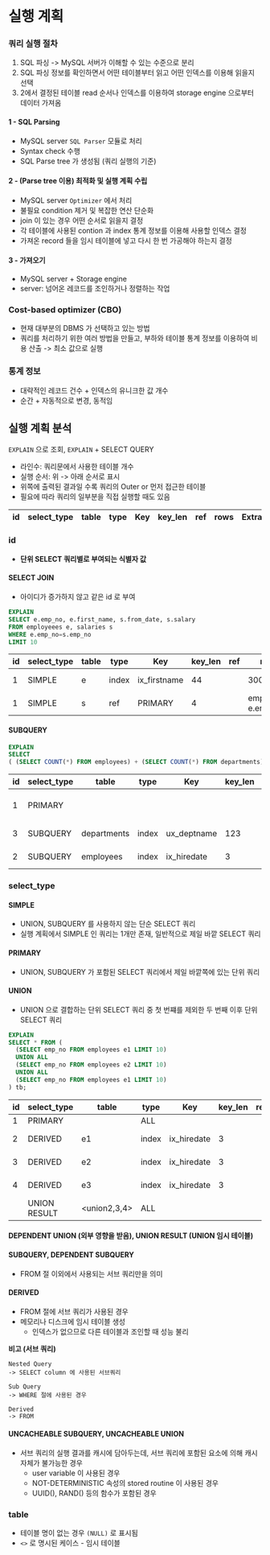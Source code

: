 # 실행 계획
### 쿼리 실행 절차
1. SQL 파싱 -> MySQL 서버가 이해할 수 있는 수준으로 분리
2. SQL 파싱 정보를 확인하면서 어떤 테이블부터 읽고 어떤 인덱스를 이용해 읽을지 선택
3. 2에서 결정된 테이블 read 순서나 인덱스를 이용하여 storage engine 으로부터 데이터 가져옴


#### 1 - SQL Parsing
- MySQL server `SQL Parser` 모듈로 처리
- Syntax check 수행
- SQL Parse tree 가 생성됨 (쿼리 실행의 기준)

#### 2 - (Parse tree 이용) 최적화 및 실행 계획 수립
- MySQL server `Optimizer` 에서 처리
- 불필요 condition 제거 및 복잡한 연산 단순화
- join 이 있는 경우 어떤 순서로 읽을지 결정
- 각 테이블에 사용된 contion 과 index 통계 정보를 이용해 사용할 인덱스 결정
- 가져온 record 들을 임시 테이블에 넣고 다시 한 번 가공해야 하는지 결정

#### 3 - 가져오기
- MySQL server + Storage engine
- server: 넘어온 레코드를 조인하거나 정렬하는 작업

### Cost-based optimizer (CBO)
- 현재 대부분의 DBMS 가 선택하고 있는 방법
- 쿼리를 처리하기 위한 여러 방법을 만들고, 부하와 테이블 통계 정보를 이용하여 비용 산출 -> 최소 값으로 실행

### 통계 정보
- 대략적인 레코드 건수 + 인덱스의 유니크한 값 개수
- 순간 + 자동적으로 변경, 동적임

## 실행 계획 분석
`EXPLAIN` 으로 조회, `EXPLAIN` + SELECT QUERY

- 라인수: 쿼리문에서 사용한 테이블 개수
- 실행 순서: 위 -> 아래 순서로 표시
- 위쪽에 출력된 결과일 수록 쿼리의 Outer or 먼저 접근한 테이블
- 필요에 따라 쿼리의 일부분을 직접 실행할 때도 있음

|id|select_type|table|type|Key|key_len|ref|rows|Extra|
| - | - | - | - | - | - | - | - | - |

### id
- **단위 SELECT 쿼리별로 부여되는 식별자 값**

#### SELECT JOIN
- 아이디가 증가하지 않고 같은 id 로 부여
```sql
EXPLAIN
SELECT e.emp_no, e.first_name, s.from_date, s.salary
FROM employeees e, salaries s
WHERE e.emp_no=s.emp_no
LIMIT 10
```
|id|select_type|table|type|Key|key_len|ref|rows|Extra|
| - | - | - | - | - | - | - | - | - |
|1|SIMPLE|e|index|ix_firstname|44| |300584|Using index|
|1|SIMPLE|s|ref|PRIMARY|4| |employees.<br/>e.emp_no| |

#### SUBQUERY
```sql
EXPLAIN
SELECT 
( (SELECT COUNT(*) FROM employees) + (SELECT COUNT(*) FROM departments) ) AS total_count
```
|id|select_type|table|type|Key|key_len|ref|rows|Extra|
| - | - | - | - | - | - | - | - | - |
|1|PRIMARY| | | | | | |No tables used|
|3|SUBQUERY|departments|index|ux_deptname|123| |9|Using index|
|2|SUBQUERY|employees|index|ix_hiredate|3| |300584|Using index|

### select_type
#### SIMPLE
- UNION, SUBQUERY 를 사용하지 않는 단순 SELECT 쿼리
- 실행 계획에서 SIMPLE 인 쿼리는 1개만 존재, 일반적으로 제일 바깥 SELECT 쿼리

#### PRIMARY
- UNION, SUBQUERY 가 포함된 SELECT 쿼리에서 제일 바깥쪽에 있는 단위 쿼리

#### UNION
- UNION 으로 결합하는 단위 SELECT 쿼리 중 첫 번쨰를 제외한 두 번째 이후 단위 SELECT 쿼리

```sql
EXPLAIN
SELECT * FROM (
  (SELECT emp_no FROM employees e1 LIMIT 10)
  UNION ALL
  (SELECT emp_no FROM employees e2 LIMIT 10)
  UNION ALL
  (SELECT emp_no FROM employees e1 LIMIT 10)
) tb;
```
|id|select_type|table|type|Key|key_len|ref|rows|Extra|
| - | - | - | - | - | - | - | - | - |
|1|PRIMARY|<derived2>|ALL| | | |30| |
|2|DERIVED|e1|index|ix_hiredate|3| |300584|Using index|
|3|DERIVED|e2|index|ix_hiredate|3| |300584|Using index|
|4|DERIVED|e3|index|ix_hiredate|3| |300584|Using index|
| |UNION RESULT|<union2,3,4>|ALL| | | | |

#### DEPENDENT UNION (외부 영향을 받음), UNION RESULT (UNION 임시 테이블)
#### SUBQUERY, DEPENDENT SUBQUERY
- FROM 절 이외에서 사용되는 서브 쿼리만을 의미
#### DERIVED
- FROM 절에 서브 쿼리가 사용된 경우
- 메모리나 디스크에 임시 테이블 생성
  - 인덱스가 없으므로 다른 테이블과 조인할 때 성능 불리

**비고 (서브 쿼리)**
```
Nested Query
-> SELECT column 에 사용된 서브쿼리

Sub Query
-> WHERE 절에 사용된 경우

Derived
-> FROM
```

#### UNCACHEABLE SUBQUERY, UNCACHEABLE UNION
- 서브 쿼리의 실행 결과를 캐시에 담아두는데, 서브 쿼리에 포함된 요소에 의해 캐시 자체가 불가능한 경우
  - user variable 이 사용된 경우
  - NOT-DETERMINISTIC 속성의 stored routine 이 사용된 경우
  - UUID(), RAND() 등의 함수가 포함된 경우

### table
- 테이블 명이 없는 경우 `(NULL)` 로 표시됨
- `<>` 로 명시된 케이스 - 임시 테이블
